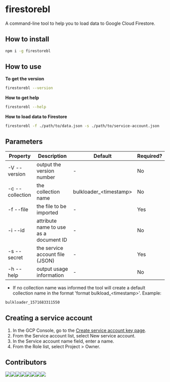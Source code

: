 # firestorebl

A command-line tool to help you to load data to Google Cloud Firestore.

## How to install

```bash
npm i -g firestorebl
```

## How to use

**To get the version**

```bash
firestorebl --version
```

**How to get help**

```bash
firestorebl --help
```

**How to load data to Firestore**

```bash
firestorebl -f ./path/to/data.json -s ./path/to/service-account.json
```

## Parameters

| Property         | Description                              | Default                | Required?         |
|------------------|------------------------------------------|------------------------|-------------------|
| -V --version     | output the version number                | -                      | No                |
| -c --collection  | the collection name                      | bulkloader_\<timestamp\> | No                |
| -f --file        | the file to be imported                  | -                      | Yes               |
| -i --id          | attribute name to use as a document ID   | -                      | No                |
| -s --secret      | the service account file (JSON)          | -                      | Yes               |
| -h --help        | output usage information                 | -                      | No                |

- If no collection name was informed the tool will create a default collection name in the format 'format bulkload_\<timestamp\>'. Example:

```bash
bulkloader_1571683311550
```

## Creating a service account

1. In the GCP Console, go to the [Create service account key page](https://console.cloud.google.com/apis/credentials/serviceaccountkey?_ga=2.53555115.-20616629.1570127622&_gac=1.216335906.1570580812.EAIaIQobChMI9sTd3vON5QIVQQmRCh0ocQR2EAAYASAAEgL7_PD_BwE).
2. From the Service account list, select New service account.
3. In the Service account name field, enter a name.
4. From the Role list, select Project > Owner.

## Contributors
[![](https://sourcerer.io/fame/marcosvidolin/marcosvidolin/firestorebl/images/0)](https://sourcerer.io/fame/marcosvidolin/marcosvidolin/firestorebl/links/0)[![](https://sourcerer.io/fame/marcosvidolin/marcosvidolin/firestorebl/images/1)](https://sourcerer.io/fame/marcosvidolin/marcosvidolin/firestorebl/links/1)[![](https://sourcerer.io/fame/marcosvidolin/marcosvidolin/firestorebl/images/2)](https://sourcerer.io/fame/marcosvidolin/marcosvidolin/firestorebl/links/2)[![](https://sourcerer.io/fame/marcosvidolin/marcosvidolin/firestorebl/images/3)](https://sourcerer.io/fame/marcosvidolin/marcosvidolin/firestorebl/links/3)[![](https://sourcerer.io/fame/marcosvidolin/marcosvidolin/firestorebl/images/4)](https://sourcerer.io/fame/marcosvidolin/marcosvidolin/firestorebl/links/4)[![](https://sourcerer.io/fame/marcosvidolin/marcosvidolin/firestorebl/images/5)](https://sourcerer.io/fame/marcosvidolin/marcosvidolin/firestorebl/links/5)[![](https://sourcerer.io/fame/marcosvidolin/marcosvidolin/firestorebl/images/6)](https://sourcerer.io/fame/marcosvidolin/marcosvidolin/firestorebl/links/6)[![](https://sourcerer.io/fame/marcosvidolin/marcosvidolin/firestorebl/images/7)](https://sourcerer.io/fame/marcosvidolin/marcosvidolin/firestorebl/links/7)
